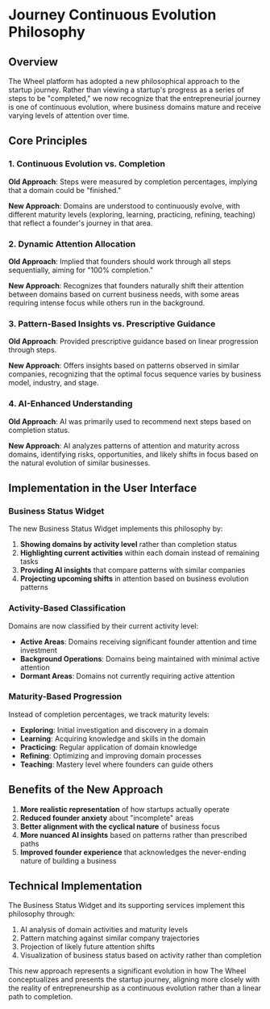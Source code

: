 # Journey Continuous Evolution Philosophy

## Overview

The Wheel platform has adopted a new philosophical approach to the startup journey. Rather than viewing a startup's progress as a series of steps to be "completed," we now recognize that the entrepreneurial journey is one of continuous evolution, where business domains mature and receive varying levels of attention over time.

## Core Principles

### 1. Continuous Evolution vs. Completion

**Old Approach**: Steps were measured by completion percentages, implying that a domain could be "finished."

**New Approach**: Domains are understood to continuously evolve, with different maturity levels (exploring, learning, practicing, refining, teaching) that reflect a founder's journey in that area.

### 2. Dynamic Attention Allocation

**Old Approach**: Implied that founders should work through all steps sequentially, aiming for "100% completion."

**New Approach**: Recognizes that founders naturally shift their attention between domains based on current business needs, with some areas requiring intense focus while others run in the background.

### 3. Pattern-Based Insights vs. Prescriptive Guidance

**Old Approach**: Provided prescriptive guidance based on linear progression through steps.

**New Approach**: Offers insights based on patterns observed in similar companies, recognizing that the optimal focus sequence varies by business model, industry, and stage.

### 4. AI-Enhanced Understanding

**Old Approach**: AI was primarily used to recommend next steps based on completion status.

**New Approach**: AI analyzes patterns of attention and maturity across domains, identifying risks, opportunities, and likely shifts in focus based on the natural evolution of similar businesses.

## Implementation in the User Interface

### Business Status Widget

The new Business Status Widget implements this philosophy by:

1. **Showing domains by activity level** rather than completion status
2. **Highlighting current activities** within each domain instead of remaining tasks
3. **Providing AI insights** that compare patterns with similar companies
4. **Projecting upcoming shifts** in attention based on business evolution patterns

### Activity-Based Classification

Domains are now classified by their current activity level:

- **Active Areas**: Domains receiving significant founder attention and time investment
- **Background Operations**: Domains being maintained with minimal active attention
- **Dormant Areas**: Domains not currently requiring active attention

### Maturity-Based Progression

Instead of completion percentages, we track maturity levels:

- **Exploring**: Initial investigation and discovery in a domain
- **Learning**: Acquiring knowledge and skills in the domain
- **Practicing**: Regular application of domain knowledge
- **Refining**: Optimizing and improving domain processes
- **Teaching**: Mastery level where founders can guide others

## Benefits of the New Approach

1. **More realistic representation** of how startups actually operate
2. **Reduced founder anxiety** about "incomplete" areas
3. **Better alignment with the cyclical nature** of business focus
4. **More nuanced AI insights** based on patterns rather than prescribed paths
5. **Improved founder experience** that acknowledges the never-ending nature of building a business

## Technical Implementation

The Business Status Widget and its supporting services implement this philosophy through:

1. AI analysis of domain activities and maturity levels
2. Pattern matching against similar company trajectories
3. Projection of likely future attention shifts
4. Visualization of business status based on activity rather than completion

This new approach represents a significant evolution in how The Wheel conceptualizes and presents the startup journey, aligning more closely with the reality of entrepreneurship as a continuous evolution rather than a linear path to completion.
